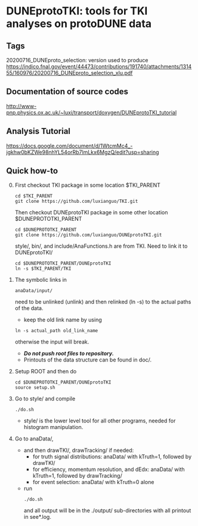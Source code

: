 # DUNEprotoTKI: tools for TKI analyses on protoDUNE data
  ## Tags
  20200716_DUNEproto_selection: version used to produce                       https://indico.fnal.gov/event/44473/contributions/191740/attachments/131455/160976/20200716_DUNEproto_selection_xlu.pdf 
  
  ## Documentation of source codes 
   http://www-pnp.physics.ox.ac.uk/~luxi/transport/doxygen/DUNEprotoTKI_tutorial

  ## Analysis Tutorial
   https://docs.google.com/document/d/1WtcmMc4_-jgkhw0bKZWe98nhYL54orRb7lmLkx6MgzQ/edit?usp=sharing
  
  ## Quick how-to
0. First checkout TKI package in some location $TKI_PARENT
   ```
   cd $TKI_PARENT
   git clone https://github.com/luxianguo/TKI.git
   ```
   Then checkout DUNEprotoTKI package in some other location $DUNEPROTOTKI_PARENT
   ```
   cd $DUNEPROTOTKI_PARENT
   git clone https://github.com/luxianguo/DUNEprotoTKI.git
   ```
   style/, bin/, and include/AnaFunctions.h are from TKI. Need to link it to DUNEprotoTKI/
   ```
   cd $DUNEPROTOTKI_PARENT/DUNEprotoTKI
   ln -s $TKI_PARENT/TKI
   ```
1. The symbolic links in 
   ```
   anaData/input/
   ```
   need to be unlinked (unlink) and then relinked (ln -s) to the actual paths of the data. 
   - keep the old link name by using 
   ```
   ln -s actual_path old_link_name
   ```
   otherwise the input will break.
   - ***Do not push root files to repository.***
   - Printouts of the data structure can be found in doc/.

2. Setup ROOT and then do
   ```
   cd $DUNEPROTOTKI_PARENT/DUNEprotoTKI
   source setup.sh
   ```

3. Go to style/ and compile 
   ```
   ./do.sh
   ```
   - style/ is the lower level tool for all other programs, needed for histogram manipulation.

4. Go to anaData/,
   - and then drawTKI/, drawTracking/ if needed:
     - for truth signal distributions: anaData/ with kTruth=1, followed by drawTKI/
     - for efficiency, momentum resolution, and dEdx: anaData/ with kTruth=1, followed by drawTracking/
     - for event selection: anaData/ with kTruth=0 alone
   - run
     ```
     ./do.sh
     ```
     and all output will be in the ./output/ sub-directories with all printout in see*.log.





